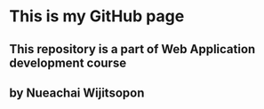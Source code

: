 # This is my GitHub page

## This repository is a part of Web Application development course

## by Nueachai Wijitsopon
